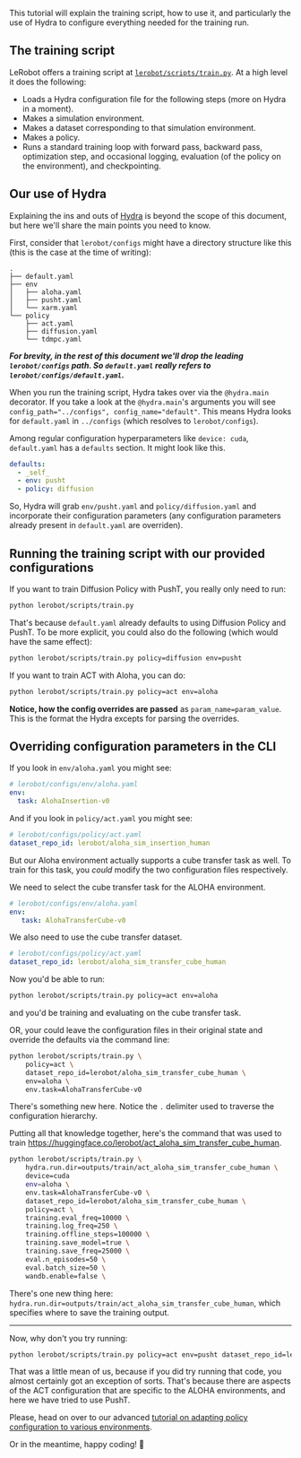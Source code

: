 This tutorial will explain the training script, how to use it, and particularly the use of Hydra to configure everything needed for the training run.

## The training script

LeRobot offers a training script at [`lerobot/scripts/train.py`](../../lerobot/scripts/train.py). At a high level it does the following:

- Loads a Hydra configuration file for the following steps (more on Hydra in a moment).
- Makes a simulation environment.
- Makes a dataset corresponding to that simulation environment.
- Makes a policy.
- Runs a standard training loop with forward pass, backward pass, optimization step, and occasional logging, evaluation (of the policy on the environment), and checkpointing.

## Our use of Hydra

Explaining the ins and outs of [Hydra](https://hydra.cc/docs/intro/) is beyond the scope of this document, but here we'll share the main points you need to know.

First, consider that `lerobot/configs` might have a directory structure like this (this is the case at the time of writing):

```
.
├── default.yaml
├── env
│   ├── aloha.yaml
│   ├── pusht.yaml
│   └── xarm.yaml
└── policy
    ├── act.yaml
    ├── diffusion.yaml
    └── tdmpc.yaml
```

**_For brevity, in the rest of this document we'll drop the leading `lerobot/configs` path. So `default.yaml` really refers to `lerobot/configs/default.yaml`._**

When you run the training script, Hydra takes over via the `@hydra.main` decorator. If you take a look at the `@hydra.main`'s arguments you will see `config_path="../configs", config_name="default"`. This means Hydra looks for `default.yaml` in `../configs` (which resolves to `lerobot/configs`).

Among regular configuration hyperparameters like `device: cuda`, `default.yaml` has a `defaults` section. It might look like this.

```yaml
defaults:
  - _self_
  - env: pusht
  - policy: diffusion
```

So, Hydra will grab `env/pusht.yaml` and `policy/diffusion.yaml` and incorporate their configuration parameters (any configuration parameters already present in `default.yaml` are overriden).

## Running the training script with our provided configurations

If you want to train Diffusion Policy with PushT, you really only need to run:

```bash
python lerobot/scripts/train.py
```

That's because `default.yaml` already defaults to using Diffusion Policy and PushT. To be more explicit, you could also do the following (which would have the same effect):

```bash
python lerobot/scripts/train.py policy=diffusion env=pusht
```

If you want to train ACT with Aloha, you can do:

```bash
python lerobot/scripts/train.py policy=act env=aloha
```

**Notice, how the config overrides are passed** as `param_name=param_value`. This is the format the Hydra excepts for parsing the overrides.

## Overriding configuration parameters in the CLI

If you look in `env/aloha.yaml` you might see:

```yaml
# lerobot/configs/env/aloha.yaml
env:
  task: AlohaInsertion-v0
```

And if you look in `policy/act.yaml` you might see:

```yaml
# lerobot/configs/policy/act.yaml
dataset_repo_id: lerobot/aloha_sim_insertion_human
```

But our Aloha environment actually supports a cube transfer task as well. To train for this task, you _could_ modify the two configuration files respectively.

We need to select the cube transfer task for the ALOHA environment.

```yaml
# lerobot/configs/env/aloha.yaml
env:
   task: AlohaTransferCube-v0
```

We also need to use the cube transfer dataset.

```yaml
# lerobot/configs/policy/act.yaml
dataset_repo_id: lerobot/aloha_sim_transfer_cube_human
```

Now you'd be able to run:

```bash
python lerobot/scripts/train.py policy=act env=aloha
```

and you'd be training and evaluating on the cube transfer task.

OR, your could leave the configuration files in their original state and override the defaults via the command line:

```bash
python lerobot/scripts/train.py \
    policy=act \
    dataset_repo_id=lerobot/aloha_sim_transfer_cube_human \
    env=aloha \
    env.task=AlohaTransferCube-v0
```

There's something new here. Notice the `.` delimiter used to traverse the configuration hierarchy.

Putting all that knowledge together, here's the command that was used to train https://huggingface.co/lerobot/act_aloha_sim_transfer_cube_human.

```bash
python lerobot/scripts/train.py \
    hydra.run.dir=outputs/train/act_aloha_sim_transfer_cube_human \
    device=cuda
    env=aloha \
    env.task=AlohaTransferCube-v0 \
    dataset_repo_id=lerobot/aloha_sim_transfer_cube_human \
    policy=act \
    training.eval_freq=10000 \
    training.log_freq=250 \
    training.offline_steps=100000 \
    training.save_model=true \
    training.save_freq=25000 \
    eval.n_episodes=50 \
    eval.batch_size=50 \
    wandb.enable=false \
```

There's one new thing here: `hydra.run.dir=outputs/train/act_aloha_sim_transfer_cube_human`, which specifies where to save the training output.

---

Now, why don't you try running:

```bash
python lerobot/scripts/train.py policy=act env=pusht dataset_repo_id=lerobot/pusht
```

That was a little mean of us, because if you did try running that code, you almost certainly got an exception of sorts. That's because there are aspects of the ACT configuration that are specific to the ALOHA environments, and here we have tried to use PushT.

Please, head on over to our advanced [tutorial on adapting policy configuration to various environments](./advanced/train_act_pusht/train_act_pusht.md).

Or in the meantime, happy coding! 🤗
